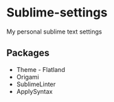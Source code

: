 # Sublime-settings

My personal sublime text settings

## Packages

 * Theme - Flatland
 * Origami
 * SublimeLinter
 * ApplySyntax

